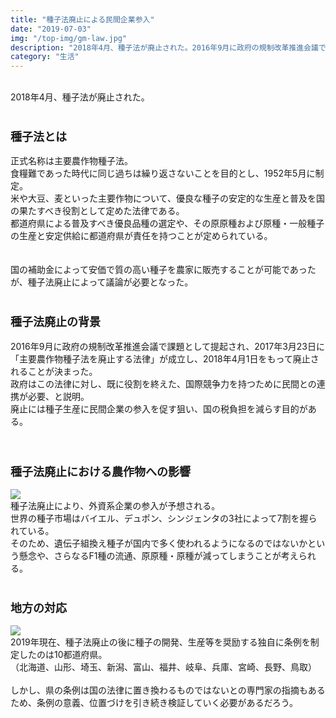 ```yaml
---
title: "種子法廃止による民間企業参入"
date: "2019-07-03"
img: "/top-img/gm-law.jpg"
description: "2018年4月、種子法が廃止された。2016年9月に政府の規制改革推進会議で課題として提起され、2017年3月23日に「主要農作物種子法を廃止する法律」が成立し、2018年4月1日をもって廃止されることが決定した。"
category: "生活"
---
```


<br>
2018年4月、種子法が廃止された。
<br>
<br>

<h3><font size="4"><b>種子法とは</b></font></h3>
正式名称は主要農作物種子法。<br>
食糧難であった時代に同じ過ちは繰り返さないことを目的とし、1952年5月に制定。<br>
米や大豆、麦といった主要作物について、優良な種子の安定的な生産と普及を国の果たすべき役割として定めた法律である。<br>
都道府県による普及すべき優良品種の選定や、その原原種および原種・一般種子の生産と安定供給に都道府県が責任を持つことが定められている。<br>
<br>
<br>
国の補助金によって安価で質の高い種子を農家に販売することが可能であったが、種子法廃止によって議論が必要となった。<br>
<br>
<h3><font size="4"><b>種子法廃止の背景</b></font></h3>
2016年9月に政府の規制改革推進会議で課題として提起され、2017年3月23日に「主要農作物種子法を廃止する法律」が成立し、2018年4月1日をもって廃止されることが決まった。<br>
政府はこの法律に対し、既に役割を終えた、国際競争力を持つために民間との連携が必要、と説明。<br>
廃止には種子生産に民間企業の参入を促す狙い、国の税負担を減らす目的がある。<br>
<br>
<br>
<h3><font size="4"><b>種子法廃止における農作物への影響</b></font></h3>
<img src="https://cdn-ak.f.st-hatena.com/images/fotolife/t/tarotarosanba/20190703/20190703173911.jpg">
<br>
種子法廃止により、外資系企業の参入が予想される。<br>
世界の種子市場はバイエル、デュポン、シンジェンタの3社によって7割を握られている。<br>
そのため、遺伝子組換え種子が国内で多く使われるようになるのではないかという懸念や、さらなるF1種の流通、原原種・原種が減ってしまうことが考えられる。<br>
<br>
<h3><font size="4"><b>地方の対応</b></font></h3>
<img src="https://cdn-ak.f.st-hatena.com/images/fotolife/t/tarotarosanba/20190703/20190703172151.jpg">
<br>
2019年現在、種子法廃止の後に種子の開発、生産等を奨励する独自に条例を制定したのは10都道府県。<br>
（北海道、山形、埼玉、新潟、富山、福井、岐阜、兵庫、宮崎、長野、鳥取）<br>
<br>
しかし、県の条例は国の法律に置き換わるものではないとの専門家の指摘もあるため、条例の意義、位置づけを引き続き検証していく必要があるだろう。<br>
<br>
<br>
